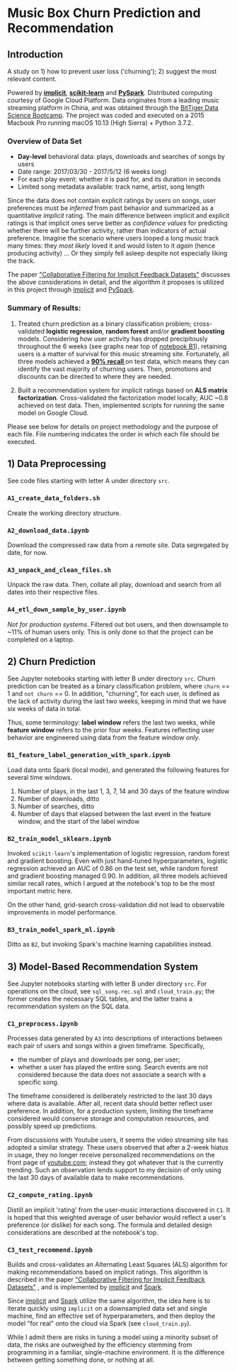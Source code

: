 # Music Box Churn Prediction and Recommendation
## Introduction

A study on 1) how to prevent user loss ('churning'); 2) suggest the most relevant content.

Powered by **[implicit](https://github.com/benfred/implicit)**, **[scikit-learn](http://scikit-learn.org/)** and **[PySpark](https://spark.apache.org/docs/2.4.0/api/python/)**. Distributed computing courtesy of Google Cloud Platform. Data originates
from a leading music streaming platform in China, and was obtained through the [BitTiger Data Science Bootcamp](https://www.bittiger.io/). The project was coded and executed on a 2015 Macbook Pro running macOS 10.13 (High Sierra) + Python 3.7.2.

### Overview of Data Set
- **Day-level** behavioral data: plays, downloads and searches of songs by users
- Date range: 2017/03/30 - 2017/5/12 (6 weeks long)
- For each play event: whether it is paid for, and its duration in seconds
- Limited song metadata available: track name, artist, song length

Since the data does not contain explicit ratings by users on songs, user preferences must be *inferred* from past behavior and summarized as a quantitative *implicit* rating. The main difference between implicit and
explicit ratings is that implicit ones serve better as *confidence values* for predicting whether there will be further activity, rather than indicators of actual preference. Imagine the scenario where users looped a long music track many times:
they *most likely* loved it and would listen to it *again* (hence producing activity) ... Or they simply fell asleep despite not especially
liking the track.

The paper ["Collaborative Filtering for Implicit Feedback Datasets"](https://ieeexplore.ieee.org/document/4781121) discusses
the above considerations in detail, and the algorithm it proposes is utilized in this project through [implicit](https://github.com/benfred/implicit) and [PySpark](https://spark.apache.org/docs/2.4.0/ml-collaborative-filtering.html).

### Summary of Results:
1. Treated churn prediction as a binary classification problem; cross-validated **logistic regression**,
**random forest** and/or **gradient boosting** models. Considering how user activity has dropped
precipitously throughout the 6 weeks (see graphs near top of [notebook B1](https://github.com/openerror/SparkMusicBox/blob/master/src/B1_feature_label_generation_with_spark.ipynb)), retaining users is a matter of
survival for this music streaming site. Fortunately, all three models achieved a **[90% recall
](https://en.wikipedia.org/wiki/Precision_and_recall#Recall)** on test data, which means they
can identify the vast majority of churning users. Then, promotions and discounts can be directed to where they are needed.

2. Built a recommendation system for implicit ratings based on **ALS matrix factorization**.
Cross-validated the factorization model locally; AUC ~0.8 achieved on test data.
Then, implemented scripts for running the same model on Google Cloud.

Please see below for details on project methodology and the purpose of each file. File numbering indicates the order in which each file should be executed.

## 1) Data Preprocessing
See code files starting with letter A under directory `src`.
### `A1_create_data_folders.sh`
Create the working directory structure.

### `A2_download_data.ipynb`
Download the compressed raw data from a remote site. Data segregated by date, for now.

### `A3_unpack_and_clean_files.sh`
Unpack the raw data. Then, collate all play, download and search from all dates into
their respective files.

### `A4_etl_down_sample_by_user.ipynb`
*Not for production systems*. Filtered out bot users, and then downsample to ~11% of human users only.
This is only done so that the project can be completed on a laptop.

## 2) Churn Prediction
See Jupyter notebooks starting with letter B under directory `src`. Churn prediction
can be treated as a binary classification problem, where `churn` == 1 and `not churn` == 0.
In addition, "churning", for each user, is defined as the lack of activity during the last
two weeks, keeping in mind that we have six weeks of data in total.

Thus, some terminology: **label window** refers the last two weeks, while **feature window**
refers to the prior four weeks. Features reflecting user behavior are engineered using data
from the feature window *only*.

### `B1_feature_label_generation_with_spark.ipynb`
Load data onto Spark (local mode), and generated the following features for several time
windows.
1. Number of plays, in the last 1, 3, 7, 14 and 30 days of the feature window
2. Number of downloads, ditto
3. Number of searches, ditto
4. Number of days that elapsed between the last event in the feature window, and the start of the label window

### `B2_train_model_sklearn.ipynb`
Invoked `scikit-learn`'s implementation of logistic regression, random forest and gradient
boosting. Even with just hand-tuned hyperparameters, logistic regression achieved an AUC of
0.86 on the test set, while random forest and gradient boosting managed 0.90. In addition,
all three models achieved similar recall rates, which I argued at the notebook's top to be the most
important metric here.

On the other hand, grid-search cross-validation did not lead to observable improvements in model performance.

### `B3_train_model_spark_ml.ipynb`
Ditto as `B2`, but invoking Spark's machine learning capabilities instead.

## 3) Model-Based Recommendation System
See Jupyter notebooks starting with letter B under directory `src`. For operations on
the cloud, see `sql_song.rec.sql` and `cloud_train.py`; the former creates the necessary
SQL tables, and the latter trains a recommendation system on the SQL data.

### `C1_preprocess.ipynb`
Processes data generated by `A3` into descriptions of interactions between each pair of
users and songs within a given timeframe. Specifically,
- the number of plays and downloads per song, per user;
- whether a user has played the entire song.
Search events are not considered because the data does not associate a search with a specific song.

The timeframe considered is deliberately restricted to the last 30 days where data is available.
After all, recent data should better reflect user preference. In addition, for a production system,
limiting the timeframe considered would conserve storage and computation resources, and possibly
speed up predictions.

From discussions with Youtube users, it seems the video streaming site has adopted a
similar strategy. These users observed that after a 2-week hiatus in usage, they no longer
receive personalized recommendations on the front page of [youtube.com](https://www.youtube.com/); instead
they got whatever that is the currently trending. Such an observation lends support to my
decision of only using the last 30 days of available data to make recommendations.

### `C2_compute_rating.ipynb`
Distill an implicit 'rating' from the user-music interactions discovered in `C1`. It is
hoped that this weighted average of user behavior would reflect a user's preference (or dislike)
for each song. The formula and detailed design considerations are described at the notebook's top.

### `C3_test_recommend.ipynb`
Builds and cross-validates an Alternating Least Squares (ALS) algorithm for making recommendations
based on implicit ratings. This algorithm is described in the paper ["Collaborative Filtering for Implicit Feedback Datasets"](https://ieeexplore.ieee.org/document/4781121)
, and is implemented by [implicit](https://github.com/benfred/implicit) and [Spark](https://spark.apache.org/docs/2.4.0/ml-collaborative-filtering.html).

Since [implicit](https://github.com/benfred/implicit) and [Spark](https://spark.apache.org/docs/2.4.0/ml-collaborative-filtering.html)
utilize the same algorithm, the idea here is to iterate quickly using `implicit` on a downsampled
data set and single machine, find an effective set of hyperparameters, and then deploy
the model "for real" onto the cloud via Spark (see `cloud_train.py`).

While I admit there are risks in tuning a model using a minority subset of data, the risks
are outweighed by the efficiency stemming from programming in a familiar, single-machine environment.
It is the difference between getting something done, or nothing at all.

